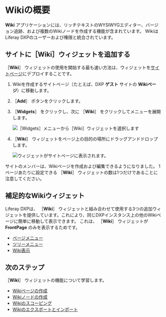 # Wikiの概要

**Wiki** アプリケーションには、リッチテキストのWYSIWYGエディター、バージョン追跡、および複数のWikiノードを作成する機能が含まれています。 WikiはLiferay DXPのユーザーおよび権限と統合されています。

<a name="サイトにwikiウィジェットを追加する" />

## サイトに［Wiki］ウィジェットを追加する

［**Wiki**］ ウィジェットの使用を開始する最も速い方法は、ウィジェットを[サイトページ](../../site-building/creating-pages/understanding-pages/understanding-pages.md)にデプロイすることです。

1. Wikiを作成するサイトページ（たとえば、DXP **ゲスト** サイトの **Wikiページ**）に移動します。
1. ［**Add**］ ボタンをクリックします。
1. ［**Widgets**］ をクリックし、次に ［**Wiki**］ をクリックしてメニューを展開します。

    ![［Widgets］メニューから［Wiki］ウィジェットを選択します](./getting-started-with-wikis/images/01.png)

1. ［**Wiki**］ ウィジェットをページ上の目的の場所にドラッグアンドドロップします。

    ![ウィジェットがサイトページに表示されます。](./getting-started-with-wikis/images/02.png)

サイトのメンバーは、Wikiページを作成および編集できるようになりました。 1ページあたりに設定できる ［**Wiki**］ ウィジェットの数は1つだけであることに注意してください。

<a name="補足的なwikiウィジェット" />

## 補足的なWikiウィジェット

Liferay DXPは、 ［**Wiki**］ ウィジェットと組み合わせて使用する3つの追加ウィジェットを提供しています。これにより、同じDXPインスタンス上の他のWikiページに簡単に移動して表示できます。 これは、 ［**Wiki**］ ウィジェットが **FrontPage** のみを表示するためです。

* [ページメニュー](./using-the-page-menu-widget.md)
* [ツリーメニュー](./using-the-tree-menu-widget.md)
* [Wiki表示](./using-the-wiki-display-widget.md)

<a name="次のステップ" />

## 次のステップ

［**Wiki**］ ウィジェットの機能について学習します。

* [Wikiページの作成](./creating-wiki-pages.md)
* [Wikiノードの作成](./creating-a-node.md)
* [Wikiのスコーピング](./scoping-your-wikis.md)
* [Wikiのエクスポートとインポート](./exporting-and-importing-a-wiki.md)
